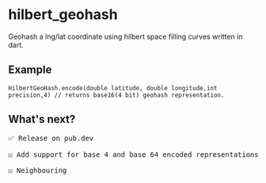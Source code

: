 # hilbert_geohash

Geohash a lng/lat coordinate using hilbert space filling curves written in dart.

## Example


```
HilbertGeoHash.encode(double latitude, double longitude,int precision,4) // returns base16(4 bit) geohash representation. 
```


## What's next?

<pre>
✅ Release on pub.dev <br> 
☑️ Add support for base 4 and base 64 encoded representations. <br> 
☑️ Neighbouring 
</pre>
